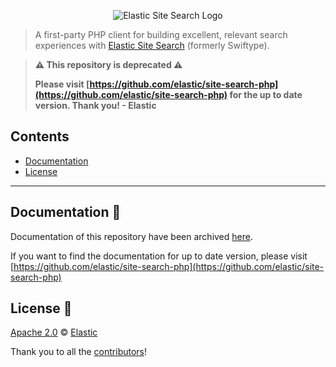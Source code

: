 <p align="center"><img src="https://github.com/swiftype/swiftype-site-search-php/blob/master/logo-site-search.png?raw=true" alt="Elastic Site Search Logo"></p>

> A first-party PHP client for building excellent, relevant search experiences with [Elastic Site Search](https://www.elastic.co/products/site-search) (formerly Swiftype).

> **⚠️ This repository is deprecated ⚠️**
>
> **Please visit [https://github.com/elastic/site-search-php](https://github.com/elastic/site-search-php) for the up to date version. Thank you! - Elastic**

## Contents

- [Documentation](#documentation-)
- [License](#license-)

***

## Documentation 📖

Documentation of this repository have been archived [here](docs/Usage.md).

If you want to find the documentation for up to date version, please visit [https://github.com/elastic/site-search-php](https://github.com/elastic/site-search-php)

## License 📗

[Apache 2.0](https://github.com/swiftype/swiftype-site-search-php/blob/master/LICENSE) © [Elastic](https://github.com/elastic)

Thank you to all the [contributors](https://github.com/swiftype/swiftype-site-search-php/graphs/contributors)!

